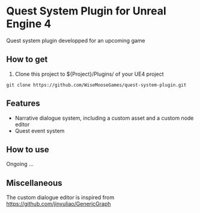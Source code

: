 # Quest System Plugin for Unreal Engine 4

Quest system plugin developped for an upcoming game

## How to get

1. Clone this project to ${Project}/Plugins/ of your UE4 project

```console
git clone https://github.com/WiseMooseGames/quest-system-plugin.git
```

## Features

- Narrative dialogue system, including a custom asset and a custom node editor
- Quest event system

## How to use

Ongoing ...

## Miscellaneous

The custom dialogue editor is inspired from https://github.com/jinyuliao/GenericGraph